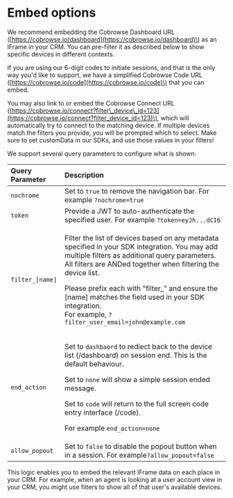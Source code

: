 # Embed options

We recommend embedding the Cobrowse Dashboard URL \([https://cobrowse.io/dashboard](https://cobrowse.io/dashboard)\) as an IFrame in your CRM. You can pre-filter it as described below to show specific devices in different contexts.

If you are using our 6-digit codes to initiate sessions, and that is the only way you'd like to support, we have a simplified Cobrowse Code URL \([https://cobrowse.io/code](https://cobrowse.io/code)\) that you can embed.

You may also link to or embed the Cobrowse Connect URL \([https://cobrowse.io/connect?filter\_device\_id=123](https://cobrowse.io/connect?filter_device_id=123)\), which will automatically try to connect to the matching device. If multiple devices match the filters you provide, you will be prompted which to select. Make sure to set customData in our SDKs, and use those values in your filters!

We support several query parameters to configure what is shown:

<table>
  <thead>
    <tr>
      <th style="text-align:left">Query Parameter</th>
      <th style="text-align:left">Description</th>
    </tr>
  </thead>
  <tbody>
    <tr>
      <td style="text-align:left"><code>nochrome</code>
      </td>
      <td style="text-align:left">Set to <code>true</code> to remove the navigation bar. For example <code>?nochrome=true</code>
      </td>
    </tr>
    <tr>
      <td style="text-align:left"><code>token</code>
      </td>
      <td style="text-align:left">Provide a JWT to auto-authenticate the specified user. For example <code>?token=eyJh...dCI6</code>
      </td>
    </tr>
    <tr>
      <td style="text-align:left"><code>filter_[name]</code>
      </td>
      <td style="text-align:left">
        <p>Filter the list of devices based on any metadata specified in your SDK
          integration. You may add multiple filters as additional query parameters.
          All filters are ANDed together when filtering the device list.</p>
        <p>Please prefix each with &quot;filter_&quot; and ensure the [name] matches
          the field used in your SDK integration.
          <br />For example, <code>?filter_user_email=john@example.com</code>
        </p>
      </td>
    </tr>
    <tr>
      <td style="text-align:left"><code>end_action</code>
      </td>
      <td style="text-align:left">
        <p>Set to <code>dashbaord</code> to rediect back to the device list (/dashboard)
          on session end. This is the default behaviour.</p>
        <p>Set to <code>none</code> will show a simple session ended message.</p>
        <p>Set to <code>code</code> will return to the full screen code entry interface
          (/code).</p>
        <p>For example <code>end_action=none</code>
        </p>
      </td>
    </tr>
    <tr>
      <td style="text-align:left"><code>allow_popout</code>
      </td>
      <td style="text-align:left">Set to <code>false</code> to disable the popout button when in a session.
        For example<code>?allow_popout=false</code>
      </td>
    </tr>
  </tbody>
</table>

This logic enables you to embed the relevant IFrame data on each place in your CRM. For example, when an agent is looking at a user account view in your CRM, you might use filters to show all of that user's available devices.

